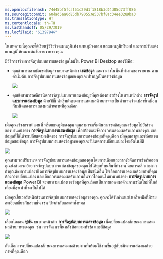 ```yaml
---
ms.openlocfilehash: 74d45bf5fcaf51c29d1f1818b3d14d85d73ff086
ms.sourcegitcommit: 60dad5aa0d85db790553e537bf8ac34ee3289ba3
ms.translationtype: HT
ms.contentlocale: th-TH
ms.lasthandoff: 05/29/2019
ms.locfileid: "61397946"
---
```

ในบทความนี้คุณจะได้เรียนรู้วิธีสร้างแผนภูมิแท่ง แผนภูมิวงกลม และแผนภูมิทรีแมป และการปรับแต่งแผนภูมิให้เหมาะสมกับรายงานของคุณ

มีวิธีการสร้างการจัดรูปแบบการแสดงข้อมูลใหม่ใน Power BI Desktop สองวิธีคือ:

* คุณสามารถลากชื่อเขตข้อมูลจากบานหน้าต่าง **เขตข้อมูล** และวางลงในพื้นที่ทำงานของรายงาน ตามค่าเริ่มต้น การจัดรูปแบบการแสดงข้อมูลของคุณจะปรากฏเป็นตารางข้อมูล
  
  ![](media/3-2-create-customize-simple-visualizations/3-2_1.png)
* คุณยังสามารถคลิกชนิดการจัดรูปแบบการแสดงข้อมูลที่คุณต้องการสร้างในบานหน้าต่าง **การจัดรูปแบบการแสดงข้อมูล** ด้วยวิธีนี้ ค่าเริ่มต้นของการแสดงผลด้วยภาพจะเป็นตัวแทนว่างเปล่าที่เหมือนกับชนิดของการแสดงผลด้วยภาพที่คุณเลือก
  
  ![](media/3-2-create-customize-simple-visualizations/3-2_2.png)

เมื่อคุณสร้างกราฟ แผนที่ หรือแผนภูมิของคุณ คุณสามารถเริ่มต้นลากเขตข้อมูลของข้อมูลไปยังส่วนของบานหน้าต่าง **การจัดรูปแบบการแสดงข้อมูล** เพื่อสร้างและจัดการการแสดงผลด้วยภาพของคุณ เขตข้อมูลที่ใช้ได้จะเปลี่ยนตามชนิดของ การจัดรูปแบบการแสดงข้อมูลที่คุณเลือก เมื่อคุณลากและปล่อยเขตข้อมูลของข้อมูล การจัดรูปแบบการแสดงข้อมูลของคุณจะอัปเดตการเปลี่ยนแปลงโดยอัตโนมัติ

![](media/3-2-create-customize-simple-visualizations/3-2_3.png)

คุณสามารถปรับขนาดการจัดรูปแบบการแสดงข้อมูลของคุณโดยการเลือกและลากตัวจัดการเข้าหรือออก คุณยังสามารถย้ายการจัดรูปแบบการแสดงข้อมูลของคุณไปได้ทุกที่บนพื้นที่ทำงานโดยการคลิกและลาก ถ้าคุณต้องการแปลงชนิดการจัดรูปแบบการแสดงข้อมูลเป็นชนิดอื่น ให้เลือกการแสดงผลด้วยภาพที่คุณต้องการเปลี่ยนแปลง และเลือกการแสดงผลด้วยภาพอื่นจากไอคอนในบานหน้าต่าง **การจัดรูปแบบการแสดงข้อมูล** Power BI จะพยายามแปลงเขตข้อมูลที่คุณเลือกเป็นการแสดงผลด้วยภาพชนิดใหม่ที่ใกล้เคียงที่สุดเท่าที่จะเป็นไปได้

เมื่อคุณโฮเวอร์เหนือส่วนการจัดรูปแบบการแสดงข้อมูลของคุณ คุณจะได้รับคำแนะนำเครื่องมือที่มีรายละเอียดเกี่ยวกับส่วนนั้น เช่น ป้ายกำกับและค่าทั้งหมด

![](media/3-2-create-customize-simple-visualizations/3-2_4.png)

เลือกไอคอน **พู่กัน** บนบานหน้าต่าง **การจัดรูปแบบการแสดงข้อมูล** เพื่อเปลี่ยนแปลงลักษณะการแสดงผลด้วยภาพของคุณ เช่น การจัดแนวพื้นหลัง ข้อความหัวข้อ และสีข้อมูล

![](media/3-2-create-customize-simple-visualizations/3-2_5.png)

ตัวเลือกการเปลี่ยนแปลงลักษณะการแสดงผลด้วยภาพที่พร้อมใช้งานขึ้นอยู่กับชนิดการแสดงผลด้วยภาพที่คุณเลือก

